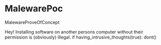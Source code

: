 # MalewarePoc
MalewareProveOfConcept

Hey! Installing software on another persons computer without their permission is (obviously) illegal.
if having_intrusive_thoughts(true):
    dont()